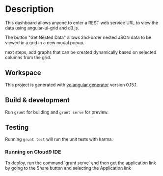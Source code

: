 # Description
This dashboard allows anyone to enter a REST web service URL to view the data using angular-ui-grid and d3.js.

The button "Get Nested Data" allows 2nd-order nested JSON data to be viewed in a grid in a new modal popup.

next steps, add graphs that can be created dynamically based on selected columns from the grid.


## Workspace

This project is generated with [yo angular generator](https://github.com/yeoman/generator-angular)
version 0.15.1.

## Build & development

Run `grunt` for building and `grunt serve` for preview.

## Testing

Running `grunt test` will run the unit tests with karma.


### Running on Cloud9 IDE
To deploy, run the command 'grunt serve' and then get the application link by going to the Share button and selecting the Application link